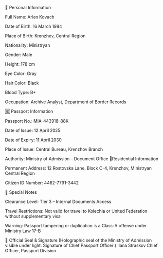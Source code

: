 👤 Personal Information

Full Name: Arlen Kovach

Date of Birth: 16 March 1984

Place of Birth: Krenzhov, Central Region

Nationality: Ministryan

Gender: Male

Height: 178 cm

Eye Color: Gray

Hair Color: Black

Blood Type: B+

Occupation: Archive Analyst, Department of Border Records

🆔 Passport Information

Passport No.: MIA-443918-88K

Date of Issue: 12 April 2025

Date of Expiry: 11 April 2030

Place of Issue: Central Bureau, Krenzhov Branch

Authority: Ministry of Admission – Document Office
📍Residential Information

Permanent Address: 12 Rostovska Lane, Block C-4, Krenzhov, Ministryan Central Region

Citizen ID Number: 4482-7791-3442

🔐 Special Notes

Clearance Level: Tier 3 – Internal Documents Access

Travel Restrictions: Not valid for travel to Kolechia or United Federation without supplementary visa

Warning: Passport tampering or duplication is a Class-A offense under Ministry Law 17-B

💠 Official Seal & Signature
(Holographic seal of the Ministry of Admission visible under light. Signature of Chief Passport Officer:)
Ilana Straskov
Chief Officer, Passport Division
